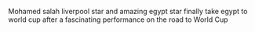 Mohamed salah liverpool star and amazing egypt star finally take egypt 
to world cup after a fascinating performance on the road to World Cup
